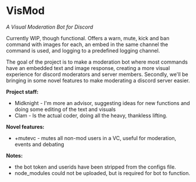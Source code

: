 # VisMod
*A Visual Moderation Bot for Discord*

Currently WIP, though functional. Offers a warn, mute, kick and ban command with images for each, an embed in the same channel the command is used, and logging to a predefined logging channel. 

The goal of the project is to make a moderation bot where most commands have an embedded text and image response, creating a more visual experience for discord moderators and server members. Secondly, we'll be bringing in some novel features to make moderating a discord server easier. 

**Project staff:**
- Midknight - I'm more an advisor, suggesting ideas for new functions and doing some editing of the text and visuals
- Clam - Is the actual coder, doing all the heavy, thankless lifting.

**Novel features:**
- +mutevc - mutes all non-mod users in a VC, useful for moderation, events and debating

**Notes:**
- the bot token and userids have been stripped from the configs file. 
- node_modules could not be uploaded, but is required for bot to function.   

